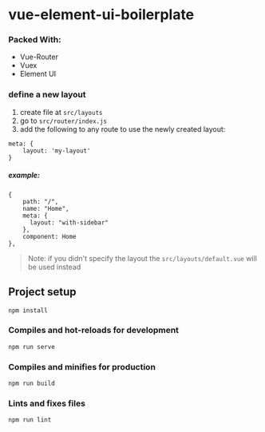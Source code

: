 # vue-element-ui-boilerplate

### Packed With:
- Vue-Router
- Vuex
- Element UI


### define a new layout
1. create file at `src/layouts`
2. go to `src/router/index.js`
3. add the following to any route to use the newly created layout:
```
meta: {
    layout: 'my-layout'
}
```

##### example:
```
{
    path: "/",
    name: "Home",
    meta: {
      layout: "with-sidebar"
    },
    component: Home
},
```
> Note: if you didn't specify the layout the `src/layouts/default.vue` will be used instead

## Project setup
```
npm install
```

### Compiles and hot-reloads for development
```
npm run serve
```

### Compiles and minifies for production
```
npm run build
```

### Lints and fixes files
```
npm run lint
```
